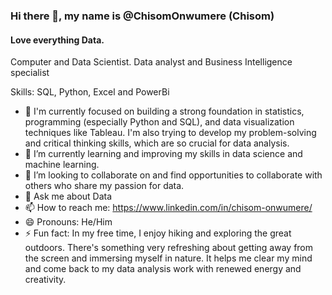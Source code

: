 ### Hi there 👋, my name is @ChisomOnwumere (Chisom)
#### Love everything Data. 
Computer and Data Scientist. Data analyst and Business Intelligence specialist

Skills: SQL, Python, Excel and PowerBi
- 🔭 I'm currently focused on building a strong foundation in statistics, programming (especially Python and SQL), and data visualization techniques like Tableau. I'm also trying to develop my problem-solving and critical thinking skills, which are so crucial for data analysis. 
- 🌱 I’m currently learning and improving my skills in data science and machine learning. 
- 👯 I’m looking to collaborate on and find opportunities to collaborate with others who share my passion for data. 
- 💬 Ask me about Data 
- 📫 How to reach me: https://www.linkedin.com/in/chisom-onwumere/ 
- 😄 Pronouns: He/Him 
- ⚡ Fun fact: In my free time, I enjoy hiking and exploring the great outdoors. There's something very refreshing about getting away from the screen and immersing myself in nature. It helps me clear my mind and come back to my data analysis work with renewed energy and creativity. 


<!---
ChisomOnwumere/ChisomOnwumere is a ✨ special ✨ repository because its `README.md` (this file) appears on your GitHub profile.
You can click the Preview link to take a look at your changes.
--->
